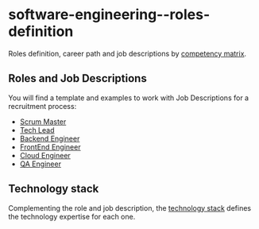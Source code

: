 # software-engineering--roles-definition

Roles definition, career path and job descriptions by [competency matrix](./competency-matrix.md).

## Roles and Job Descriptions

You will find a template and examples to work with Job Descriptions for a recruitment process:

- [Scrum Master](./job_descriptions/scrum_master.md)
- [Tech Lead](./job_descriptions/tech_lead.md)
- [Backend Engineer](./job_descriptions/java_engineer.md)
- [FrontEnd Engineer](./job_descriptions/frontend_engineer.md)
- [Cloud Engineer](./job_descriptions/cloud_engineer.md)
- [QA Engineer](./job_descriptions/qa_engineer.md)

## Technology stack

Complementing the role and job description, the [technology stack](./technology_stack.md) defines the technology expertise for each one.